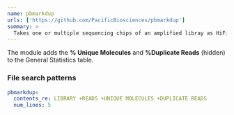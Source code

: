 ```yaml
---
name: pbmarkdup
urls: ['https://github.com/PacificBiosciences/pbmarkdup']
summary: >
  Takes one or multiple sequencing chips of an amplified libray as HiFi reads and marks or removes duplicates
---
```


The module adds the **% Unique Molecules** and **%Duplicate Reads** (hidden) to the General Statistics
table.

### File search patterns

```yaml
pbmarkdup:
  contents_re: LIBRARY +READS +UNIQUE MOLECULES +DUPLICATE READS
  num_lines: 5
```